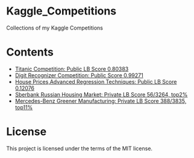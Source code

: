 # Kaggle_Competitions
Collections of my Kaggle Competitions
# Contents
- [Titanic Competition: Public LB Score 0.80383](https://github.com/SunnyMarkLiu/Kaggle_Titanic)
- [Digit Recognizer Competition: Public Score 0.99271](https://github.com/SunnyMarkLiu/DigitRecognizer)
- [House Prices,Advanced Regression Techniques: Public LB Score 0.12076](https://github.com/SunnyMarkLiu/Kaggle-House-Prices)
- [Sberbank Russian Housing Market: Private LB Score 56/3264, top2%](https://github.com/SunnyMarkLiu/Kaggle_Russian_Housing_Market)
- [Mercedes-Benz Greener Manufacturing: Private LB Score 388/3835, top11%](https://github.com/SunnyMarkLiu/Kaggle_Mercedes_Benz)

# License
This project is licensed under the terms of the MIT license.
